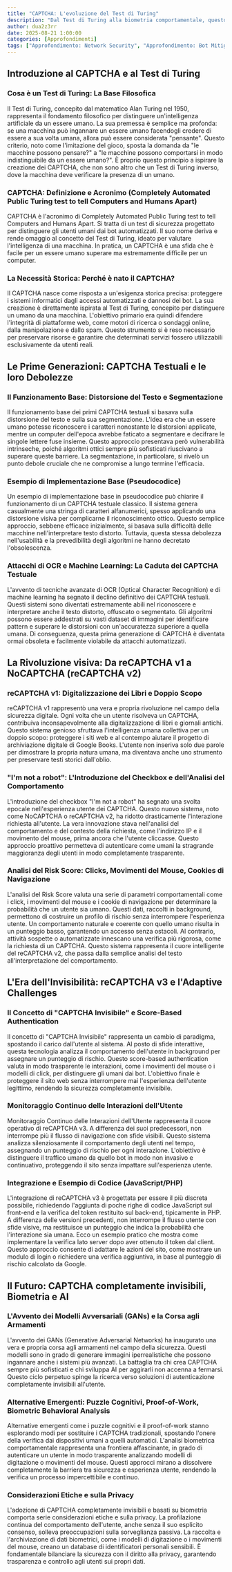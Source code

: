 ```yaml
---
title: "CAPTCHA: L'evoluzione del Test di Turing"
description: "Dal Test di Turing alla biometria comportamentale, questo post esplora l'evoluzione tecnologica e filosofica dei CAPTCHA, analizzando come si sono trasformati da semplici test testuali distorti a sofisticati sistemi di analisi invisibile del comportamento per distinguere umani da bot, senza dimenticare le sfide etiche e il futuro di questa corsa agli armamenti nell'intelligenza artificiale."
author: dua2z3rr
date: 2025-08-21 1:00:00
categories: [Approfondimenti]
tags: ["Approfondimento: Network Security", "Approfondimento: Bot Mitigation", "Approfondimento: Accessibilità"]
---
```


## Introduzione al CAPTCHA e al Test di Turing

### Cosa è un Test di Turing: La Base Filosofica
Il Test di Turing, concepito dal matematico Alan Turing nel 1950, rappresenta il fondamento filosofico per distinguere un'intelligenza artificiale da un essere umano. La sua premessa è semplice ma profonda: se una macchina può ingannare un essere umano facendogli credere di essere a sua volta umana, allora può essere considerata "pensante". Questo criterio, noto come l'imitazione del gioco, sposta la domanda da "le macchine possono pensare?" a "le macchine possono comportarsi in modo indistinguibile da un essere umano?". È proprio questo principio a ispirare la creazione dei CAPTCHA, che non sono altro che un Test di Turing inverso, dove la macchina deve verificare la presenza di un umano.

### CAPTCHA: Definizione e Acronimo (Completely Automated Public Turing test to tell Computers and Humans Apart)
CAPTCHA è l'acronimo di Completely Automated Public Turing test to tell Computers and Humans Apart. Si tratta di un test di sicurezza progettato per distinguere gli utenti umani dai bot automatizzati. Il suo nome deriva e rende omaggio al concetto del Test di Turing, ideato per valutare l'intelligenza di una macchina. In pratica, un CAPTCHA è una sfida che è facile per un essere umano superare ma estremamente difficile per un computer.

### La Necessità Storica: Perché è nato il CAPTCHA?
Il CAPTCHA nasce come risposta a un'esigenza storica precisa: proteggere i sistemi informatici dagli accessi automatizzati e dannosi dei bot. La sua creazione è direttamente ispirata al Test di Turing, concepito per distinguere un umano da una macchina. L'obiettivo primario era quindi difendere l'integrità di piattaforme web, come motori di ricerca o sondaggi online, dalla manipolazione e dallo spam. Questo strumento si è reso necessario per preservare risorse e garantire che determinati servizi fossero utilizzabili esclusivamente da utenti reali.

## Le Prime Generazioni: CAPTCHA Testuali e le loro Debolezze

### Il Funzionamento Base: Distorsione del Testo e Segmentazione
Il funzionamento base dei primi CAPTCHA testuali si basava sulla distorsione del testo e sulla sua segmentazione. L'idea era che un essere umano potesse riconoscere i caratteri nonostante le distorsioni applicate, mentre un computer dell'epoca avrebbe faticato a segmentare e decifrare le singole lettere fuse insieme. Questo approccio presentava però vulnerabilità intrinseche, poiché algoritmi ottici sempre più sofisticati riuscivano a superare queste barriere. La segmentazione, in particolare, si rivelò un punto debole cruciale che ne compromise a lungo termine l'efficacia.

### Esempio di Implementazione Base (Pseudocodice)
Un esempio di implementazione base in pseudocodice può chiarire il funzionamento di un CAPTCHA testuale classico. Il sistema genera casualmente una stringa di caratteri alfanumerici, spesso applicando una distorsione visiva per complicarne il riconoscimento ottico. Questo semplice approccio, sebbene efficace inizialmente, si basava sulla difficoltà delle macchine nell'interpretare testo distorto. Tuttavia, questa stessa debolezza nell'usabilità e la prevedibilità degli algoritmi ne hanno decretato l'obsolescenza.

### Attacchi di OCR e Machine Learning: La Caduta del CAPTCHA Testuale
L'avvento di tecniche avanzate di OCR (Optical Character Recognition) e di machine learning ha segnato il declino definitivo dei CAPTCHA testuali. Questi sistemi sono diventati estremamente abili nel riconoscere e interpretare anche il testo distorto, offuscato o segmentato. Gli algoritmi possono essere addestrati su vasti dataset di immagini per identificare pattern e superare le distorsioni con un'accuratezza superiore a quella umana. Di conseguenza, questa prima generazione di CAPTCHA è diventata ormai obsoleta e facilmente violabile da attacchi automatizzati.

## La Rivoluzione visiva: Da reCAPTCHA v1 a NoCAPTCHA (reCAPTCHA v2)

### reCAPTCHA v1: Digitalizzazione dei Libri e Doppio Scopo
reCAPTCHA v1 rappresentò una vera e propria rivoluzione nel campo della sicurezza digitale. Ogni volta che un utente risolveva un CAPTCHA, contribuiva inconsapevolmente alla digitalizzazione di libri e giornali antichi. Questo sistema genioso sfruttava l'intelligenza umana collettiva per un doppio scopo: proteggere i siti web e al contempo aiutare il progetto di archiviazione digitale di Google Books. L'utente non inseriva solo due parole per dimostrare la propria natura umana, ma diventava anche uno strumento per preservare testi storici dall'oblio.

### "I'm not a robot": L'Introduzione del Checkbox e dell'Analisi del Comportamento
L'introduzione del checkbox "I'm not a robot" ha segnato una svolta epocale nell'esperienza utente dei CAPTCHA. Questo nuovo sistema, noto come NoCAPTCHA o reCAPTCHA v2, ha ridotto drasticamente l'interazione richiesta all'utente. La vera innovazione stava nell'analisi del comportamento e del contesto della richiesta, come l'indirizzo IP e il movimento del mouse, prima ancora che l'utente cliccasse. Questo approccio proattivo permetteva di autenticare come umani la stragrande maggioranza degli utenti in modo completamente trasparente.

### Analisi del Risk Score: Clicks, Movimenti del Mouse, Cookies di Navigazione
L'analisi del Risk Score valuta una serie di parametri comportamentali come i click, i movimenti del mouse e i cookie di navigazione per determinare la probabilità che un utente sia umano. Questi dati, raccolti in background, permettono di costruire un profilo di rischio senza interrompere l'esperienza utente. Un comportamento naturale e coerente con quello umano risulta in un punteggio basso, garantendo un accesso senza ostacoli. Al contrario, attività sospette o automatizzate innescano una verifica più rigorosa, come la richiesta di un CAPTCHA. Questo sistema rappresenta il cuore intelligente del reCAPTCHA v2, che passa dalla semplice analisi del testo all'interpretazione del comportamento.

## L'Era dell'Invisibilità: reCAPTCHA v3 e l'Adaptive Challenges

### Il Concetto di "CAPTCHA Invisibile" e Score-Based Authentication
Il concetto di "CAPTCHA Invisibile" rappresenta un cambio di paradigma, spostando il carico dall'utente al sistema. Al posto di sfide interattive, questa tecnologia analizza il comportamento dell'utente in background per assegnare un punteggio di rischio. Questo score-based authentication valuta in modo trasparente le interazioni, come i movimenti del mouse o i modelli di click, per distinguere gli umani dai bot. L'obiettivo finale è proteggere il sito web senza interrompere mai l'esperienza dell'utente legittimo, rendendo la sicurezza completamente invisibile.

### Monitoraggio Continuo delle Interazioni dell'Utente
Monitoraggio Continuo delle Interazioni dell'Utente rappresenta il cuore operativo di reCAPTCHA v3. A differenza dei suoi predecessori, non interrompe più il flusso di navigazione con sfide visibili. Questo sistema analizza silenziosamente il comportamento degli utenti nel tempo, assegnando un punteggio di rischio per ogni interazione. L'obiettivo è distinguere il traffico umano da quello bot in modo non invasivo e continuativo, proteggendo il sito senza impattare sull'esperienza utente.

### Integrazione e Esempio di Codice (JavaScript/PHP)
L'integrazione di reCAPTCHA v3 è progettata per essere il più discreta possibile, richiedendo l'aggiunta di poche righe di codice JavaScript sul front-end e la verifica del token restituito sul back-end, tipicamente in PHP. A differenza delle versioni precedenti, non interrompe il flusso utente con sfide visive, ma restituisce un punteggio che indica la probabilità che l'interazione sia umana. Ecco un esempio pratico che mostra come implementare la verifica lato server dopo aver ottenuto il token dal client. Questo approccio consente di adattare le azioni del sito, come mostrare un modulo di login o richiedere una verifica aggiuntiva, in base al punteggio di rischio calcolato da Google.

## Il Futuro: CAPTCHA completamente invisibili, Biometria e AI

### L'Avvento dei Modelli Avversariali (GANs) e la Corsa agli Armamenti
L'avvento dei GANs (Generative Adversarial Networks) ha inaugurato una vera e propria corsa agli armamenti nel campo della sicurezza. Questi modelli sono in grado di generare immagini iperrealistiche che possono ingannare anche i sistemi più avanzati. La battaglia tra chi crea CAPTCHA sempre più sofisticati e chi sviluppa AI per aggirarli non accenna a fermarsi. Questo ciclo perpetuo spinge la ricerca verso soluzioni di autenticazione completamente invisibili all'utente.

### Alternative Emergenti: Puzzle Cognitivi, Proof-of-Work, Biometric Behavioral Analysis
Alternative emergenti come i puzzle cognitivi e il proof-of-work stanno esplorando modi per sostituire i CAPTCHA tradizionali, spostando l'onere della verifica dai dispositivi umani a quelli automatici. L'analisi biometrica comportamentale rappresenta una frontiera affascinante, in grado di autenticare un utente in modo trasparente analizzando modelli di digitazione o movimenti del mouse. Questi approcci mirano a dissolvere completamente la barriera tra sicurezza e esperienza utente, rendendo la verifica un processo impercettibile e continuo.

### Considerazioni Etiche e sulla Privacy
L'adozione di CAPTCHA completamente invisibili e basati su biometria comporta serie considerazioni etiche e sulla privacy. La profilazione continua del comportamento dell'utente, anche senza il suo esplicito consenso, solleva preoccupazioni sulla sorveglianza passiva. La raccolta e l'archiviazione di dati biometrici, come i modelli di digitazione o i movimenti del mouse, creano un database di identificatori personali sensibili. È fondamentale bilanciare la sicurezza con il diritto alla privacy, garantendo trasparenza e controllo agli utenti sui propri dati.
